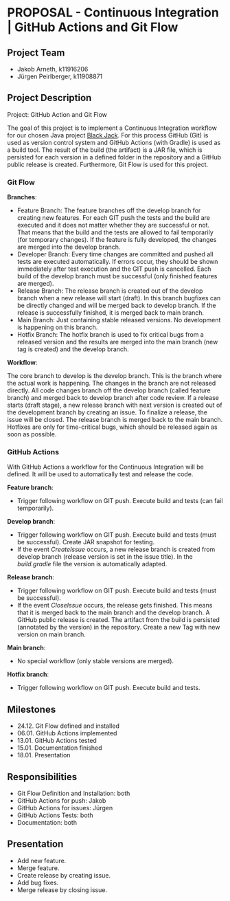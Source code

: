 # PROPOSAL - Continuous Integration | GitHub Actions and Git Flow

## Project Team
- Jakob Arneth, k11916206
- Jürgen Peirlberger, k11908871

## Project Description
Project: GitHub Action and Git Flow

The goal of this project is to implement a Continuous Integration workflow for our chosen Java project [Black Jack](https://github.com/jdarneth/Continous-Integration-GitHub/tree/main/Blackjack). For this process GitHub (Git) is used as version control system and GitHub Actions (with Gradle) is used as a build tool. The result of the build (the artifact) is a JAR file, which is persisted for each version in a defined folder in the repository and a GitHub public release is created. Furthermore, Git Flow is used for this project.

### Git Flow

**Branches**:

- Feature Branch: The feature branches off the develop branch for creating new features. For each GIT push the tests and the build are executed and it does not matter whether they are successful or not. That means that the build and the tests are allowed to fail temporarily (for temporary changes). If the feature is fully developed, the changes are merged into the develop branch.
- Developer Branch: Every time changes are committed and pushed all tests are executed automatically. If errors occur, they should be shown immediately after test execution and the GIT push is cancelled. Each build of the develop branch must be successful (only finished features are merged).
- Release Branch: The release branch is created out of the develop branch when a new release will start (draft). In this branch bugfixes can be directly changed and will be merged back to develop branch. If the release is successfully finished, it is merged back to main branch.
- Main Branch: Just containing stable released versions. No development is happening on this branch.
- Hotfix Branch: The hotfix branch is used to fix critical bugs from a released version and the results are merged into the main branch (new tag is created) and the develop branch.

**Workflow**:

The core branch to develop is the develop branch. This is the branch where the actual work is happening. The changes in the branch are not released directly. All code changes branch off the develop branch (called feature branch) and merged back to develop branch after code review. If a release starts (draft stage), a new release branch with next version is created out of the development branch by creating an issue. To finalize a release, the issue will be closed. The release branch is merged back to the main branch. Hotfixes are only for time-critical bugs, which should be released again as soon as possible. 

### GitHub Actions
With GitHub Actions a workflow for the Continuous Integration will be defined. It will be used to automatically test and release the code.

**Feature branch**: 

* Trigger following workflow on GIT push. Execute build and tests (can fail temporarily).

**Develop branch**: 

* Trigger following workflow on GIT push. Execute build and tests (must be successful). Create JAR snapshot for testing. 
* If the event *CreateIssue* occurs, a new release branch is created from develop branch (release version is set in the issue title). In the *build.gradle* file the version is automatically adapted.

**Release branch**: 

* Trigger following workflow on GIT push. Execute build and tests (must be successful). 
* If the event *CloseIssue* occurs, the release gets finished. This means that it is merged back to the main branch and the develop branch. A GitHub public release is created. The artifact from the build is persisted (annotated by the version) in the repository. Create a new Tag with new version on main branch.

**Main branch**: 

* No special workflow (only stable versions are merged).

**Hotfix branch**:

* Trigger following workflow on GIT push. Execute build and tests.

## Milestones
- 24.12. Git Flow defined and installed
- 06.01. GitHub Actions implemented
- 13.01. GitHub Actions tested
- 15.01. Documentation finished
- 18.01. Presentation

## Responsibilities
- Git Flow Definition and Installation: both
- GitHub Actions for push: Jakob
- GitHub Actions for issues: Jürgen 
- GitHub Actions Tests: both
- Documentation: both

## Presentation
- Add new feature.
- Merge feature.
- Create release by creating issue.
- Add bug fixes.
- Merge release by closing issue.
